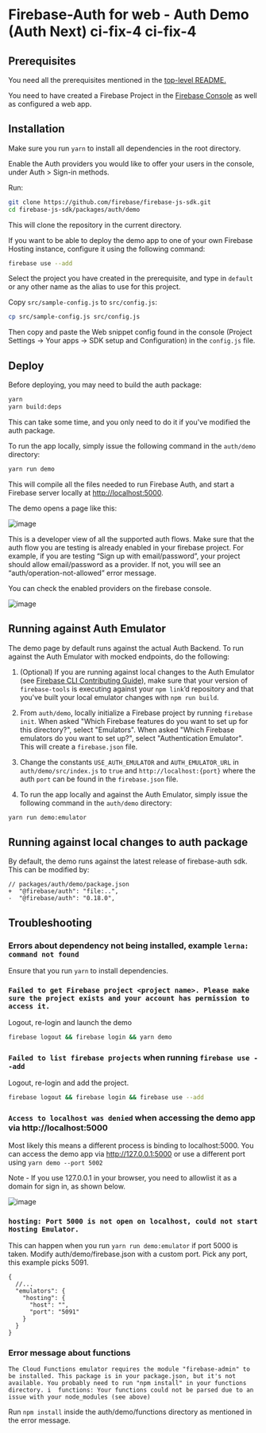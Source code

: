 # Firebase-Auth for web - Auth Demo (Auth Next) ci-fix-4 ci-fix-4

## Prerequisites

You need all the prerequisites mentioned in the [top-level README.](https://github.com/firebase/firebase-js-sdk#prerequisites)

You need to have created a Firebase Project in the
[Firebase Console](https://firebase.google.com/console/) as well as configured a web app.

## Installation

Make sure you run `yarn` to install all dependencies in the root directory.

Enable the Auth providers you would like to offer your users in the console, under
Auth > Sign-in methods.

Run:

```bash
git clone https://github.com/firebase/firebase-js-sdk.git
cd firebase-js-sdk/packages/auth/demo
```

This will clone the repository in the current directory.

If you want to be able to deploy the demo app to one of your own Firebase Hosting instance,
configure it using the following command:

```bash
firebase use --add
```

Select the project you have created in the prerequisite, and type in `default` or
any other name as the alias to use for this project.

Copy `src/sample-config.js` to `src/config.js`:

```bash
cp src/sample-config.js src/config.js
```

Then copy and paste the Web snippet config found in the console (Project Settings -> Your apps -> SDK setup and Configuration)
in the `config.js` file.

## Deploy

Before deploying, you may need to build the auth package:

```bash
yarn
yarn build:deps
```

This can take some time, and you only need to do it if you've modified the auth package.

To run the app locally, simply issue the following command in the `auth/demo` directory:

```bash
yarn run demo
```

This will compile all the files needed to run Firebase Auth, and start a Firebase server locally at
[http://localhost:5000](http://localhost:5000).

The demo opens a page like this:

![image](https://user-images.githubusercontent.com/35932340/153662957-41ba6a82-ea15-4084-ad3a-9fd41083efd3.png)

This is a developer view of all the supported auth flows. Make sure that the auth flow you are testing is already enabled in your firebase project.
For example, if you are testing “Sign up with email/password”, your project should allow email/password as a provider.
If not, you will see an “auth/operation-not-allowed” error message.

You can check the enabled providers on the firebase console.

![image](https://user-images.githubusercontent.com/35932340/153662750-c0faf417-07b4-4f0e-93ab-5e0b82e3c793.png)

## Running against Auth Emulator

The demo page by default runs against the actual Auth Backend. To run against the Auth Emulator with mocked endpoints, do the following:

1. (Optional) If you are running against local changes to the Auth Emulator (see [Firebase CLI Contributing Guide](https://github.com/firebase/firebase-tools/blob/master/CONTRIBUTING.md)), make sure that your version of `firebase-tools` is executing against your `npm link`’d repository and that you've built your local emulator changes with `npm run build`.

2. From `auth/demo`, locally initialize a Firebase project by running `firebase init`. When asked "Which Firebase features do you want to set up for this directory?", select "Emulators". When asked "Which Firebase emulators do you want to set up?", select "Authentication Emulator". This will create a `firebase.json` file.

3. Change the constants `USE_AUTH_EMULATOR` and `AUTH_EMULATOR_URL` in `auth/demo/src/index.js` to `true` and `http://localhost:{port}` where the auth `port` can be found in the `firebase.json` file.

4. To run the app locally and against the Auth Emulator, simply issue the following command in the `auth/demo` directory:

```bash
yarn run demo:emulator
```

## Running against local changes to auth package

By default, the demo runs against the latest release of firebase-auth sdk. This can be modified by:

```
// packages/auth/demo/package.json
+  "@firebase/auth": "file:..",
-  "@firebase/auth": "0.18.0",
```

## Troubleshooting

### Errors about dependency not being installed, example `lerna: command not found`

Ensure that you run `yarn` to install dependencies.

### `Failed to get Firebase project <project name>. Please make sure the project exists and your account has permission to access it.`

Logout, re-login and launch the demo

```bash
firebase logout && firebase login && yarn demo
```

### `Failed to list firebase projects` when running `firebase use --add`

Logout, re-login and add the project.

```bash
firebase logout && firebase login && firebase use --add
```

### `Access to localhost was denied` when accessing the demo app via http://localhost:5000

Most likely this means a different process is binding to localhost:5000.
You can access the demo app via http://127.0.0.1:5000 or use a different port using `yarn demo --port 5002`

Note - If you use 127.0.0.1 in your browser, you need to allowlist it as a domain for sign in, as shown below.

![image](https://user-images.githubusercontent.com/35932340/153659058-d669055f-b587-4bc2-9f32-323149df50c3.png)

### `hosting: Port 5000 is not open on localhost, could not start Hosting Emulator.`

This can happen when you run `yarn run demo:emulator` if port 5000 is taken.
Modify auth/demo/firebase.json with a custom port. Pick any port, this example picks 5091.

```
{
  //...
  "emulators": {
    "hosting": {
      "host": "",
      "port": "5091"
    }
  }
}
```

### Error message about functions

`The Cloud Functions emulator requires the module "firebase-admin" to be installed. This package is in your package.json, but it's not available. You probably need to run "npm install" in your functions directory.
i  functions: Your functions could not be parsed due to an issue with your node_modules (see above)
`

Run `npm install` inside the auth/demo/functions directory as mentioned in the error message.
